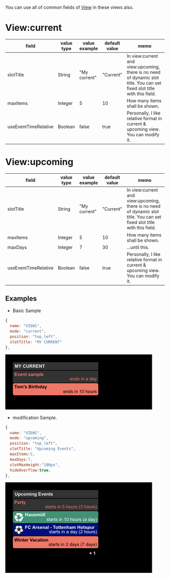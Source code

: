 <!-- markdownlint-disable-file MD041 -->

You can use all of common fields of [View](../View.md) in these views also.

# View:current

| field                | value type | value example | default value | memo                                                                                                                     |
| -------------------- | ---------- | ------------- | ------------- | ------------------------------------------------------------------------------------------------------------------------ |
| slotTitle            | String     | "My current"  | "Current"     | In view:current and view:upcoming, there is no need of dynamic slot title. You can set fixed slot title with this field. |
| maxItems             | Integer    | 5             | 10            | How many items shall be shown.                                                                                           |
| useEventTimeRelative | Boolean    | false         | true          | Personally, I like relative format in current & upcoming view. You can modify it.                                        |

# View:upcoming

| field                | value type | value example | default value | memo                                                                                                                     |
| -------------------- | ---------- | ------------- | ------------- | ------------------------------------------------------------------------------------------------------------------------ |
| slotTitle            | String     | "My current"  | "Current"     | In view:current and view:upcoming, there is no need of dynamic slot title. You can set fixed slot title with this field. |
| maxItems             | Integer    | 5             | 10            | How many items shall be shown.                                                                                           |
| maxDays              | Integer    | 7             | 30            | ...until this.                                                                                                           |
| useEventTimeRelative | Boolean    | false         | true          | Personally, I like relative format in current & upcoming view. You can modify it.                                        |

## Examples

- Basic Sample

```js
{
  name: "VIEW1",
  mode: "current",
  position: "top_left",
  slotTitle: "MY CURRENT"
},
```

![view5](view5.png)

- modification Sample.

```js
{
  name: "VIEW1",
  mode: "upcoming",
  position: "top_left",
  slotTitle: "Upcoming Events",
  maxItems:5,
  maxDays:7,
  slotMaxHeight:"180px",
  hideOverflow:true,
},
```

![view6](view6.png)
